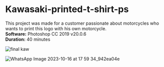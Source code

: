 
# Kawasaki-printed-t-shirt-ps

This project was made for a customer passionate about motorcycles who wants to print this logo with his own motorcycle.<br />
**Software:** Photoshop CC 2019 v20.0.6 <br />
**Duration:** 40 minutes

![final kaw](https://github.com/Nordica27/Kawasaki-printed-t-shirt-ps/assets/146860764/439f0640-9121-4b4f-9b9b-f453dd70aa2e)<br />

![WhatsApp Image 2023-10-16 at 17 59 34_942ea04e](https://github.com/Nordica27/Kawasaki-printed-t-shirt-ps/assets/146860764/e84ea39a-0815-44ff-a0a3-9c8d7c4b7793)

